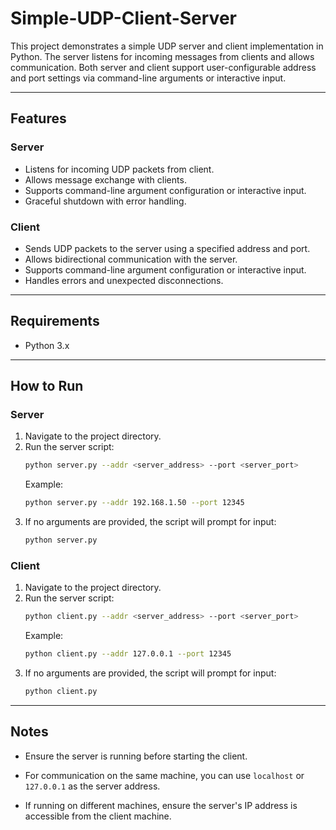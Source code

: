 # Simple-UDP-Client-Server

This project demonstrates a simple UDP server and client implementation in Python. The server listens for incoming messages from clients and allows communication. Both server and client support user-configurable address and port settings via command-line arguments or interactive input.

---

## Features

### Server
- Listens for incoming UDP packets from client.
- Allows message exchange with clients.
- Supports command-line argument configuration or interactive input.
- Graceful shutdown with error handling.

### Client
- Sends UDP packets to the server using a specified address and port.
- Allows bidirectional communication with the server.
- Supports command-line argument configuration or interactive input.
- Handles errors and unexpected disconnections.

---

## Requirements
- Python 3.x

---

## How to Run

### Server
1. Navigate to the project directory.
2. Run the server script:
   ```bash
   python server.py --addr <server_address> --port <server_port>
   ```
   Example:
   ```bash
   python server.py --addr 192.168.1.50 --port 12345
   ```
3. If no arguments are provided, the script will prompt for input:
   ```bash
   python server.py
   ```
### Client
1. Navigate to the project directory.
2. Run the server script:
   ```bash
   python client.py --addr <server_address> --port <server_port>
   ```
   Example:
   ```bash
   python client.py --addr 127.0.0.1 --port 12345
   ```
3. If no arguments are provided, the script will prompt for input:
   ```bash
   python client.py
   ```

---

## Notes

- Ensure the server is running before starting the client.

- For communication on the same machine, you can use `localhost` or `127.0.0.1` as the server address.

- If running on different machines, ensure the server's IP address is accessible from the client machine.
